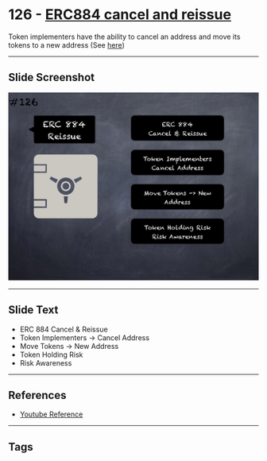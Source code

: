 # 126 - [ERC884 cancel and reissue](ERC884%20cancel%20and%20reissue.md)
Token implementers have the ability to cancel an address and move its tokens to a new address (See [here](https://gist.github.com/shayanb/cd495e23c7cf1a8b269f8ce7fd198538#file-token_checklist-md))
___
## Slide Screenshot
![0126.png](../../images/5.%20Pitfalls%20and%20Best%20Practices%20201/126.png)
___
## Slide Text
- ERC 884 Cancel & Reissue
- Token Implementers -> Cancel Address
- Move Tokens -> New Address
- Token Holding Risk
- Risk Awareness
___
## References
- [Youtube Reference](https://youtu.be/HqHo1jKUnmU?t=310)
___
## Tags